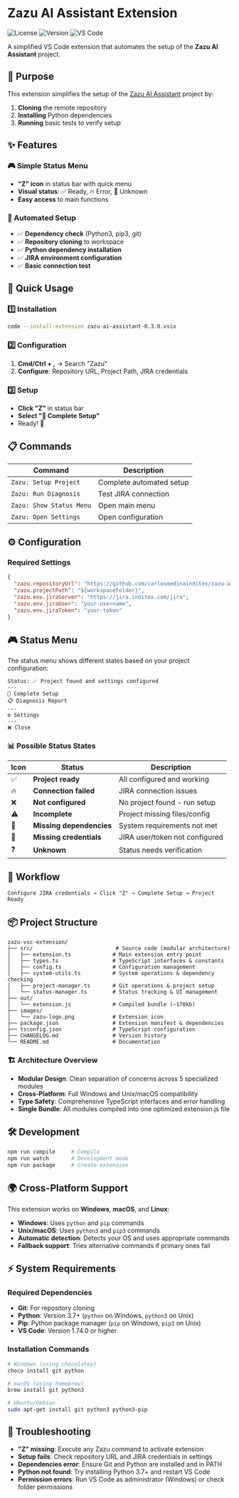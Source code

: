 # Zazu AI Assistant Extension

![License](https://img.shields.io/badge/license-MIT-blue.svg)
![Version](https://img.shields.io/badge/version-0.3.0-green.svg)
![VS Code](https://img.shields.io/badge/VS%20Code-^1.74.0-blue.svg)

A simplified VS Code extension that automates the setup of the **Zazu AI Assistant** project.

## 🎯 Purpose

This extension simplifies the setup of the [Zazu AI Assistant](https://github.com/carlosmedinainditex/zazu-ai-assistant) project by:

1. **Cloning** the remote repository
2. **Installing** Python dependencies 
3. **Running** basic tests to verify setup

## ✨ Features

### 🎮 Simple Status Menu
- **"Z" icon** in status bar with quick menu
- **Visual status**: ✅ Ready, 🔥 Error, 🔄 Unknown
- **Easy access** to main functions

### 🔧 Automated Setup
- ✅ **Dependency check** (Python3, pip3, git)
- ✅ **Repository cloning** to workspace
- ✅ **Python dependency installation**
- ✅ **JIRA environment configuration**
- ✅ **Basic connection test**

## 🚀 Quick Usage

### 1️⃣ Installation
```bash
code --install-extension zazu-ai-assistant-0.3.0.vsix
```

### 2️⃣ Configuration
1. **Cmd/Ctrl + ,** → Search "Zazu"
2. **Configure**: Repository URL, Project Path, JIRA credentials

### 3️⃣ Setup
- **Click "Z"** in status bar
- **Select "🚀 Complete Setup"**
- Ready! 🎉

## 📋 Commands

| Command | Description |
|---------|-------------|
| `Zazu: Setup Project` | Complete automated setup |
| `Zazu: Run Diagnosis` | Test JIRA connection |
| `Zazu: Show Status Menu` | Open main menu |
| `Zazu: Open Settings` | Open configuration |

## ⚙️ Configuration

### Required Settings
```json
{
  "zazu.repositoryUrl": "https://github.com/carlosmedinainditex/zazu-ai-assistant.git",
  "zazu.projectPath": "${workspaceFolder}",
  "zazu.env.jiraServer": "https://jira.inditex.com/jira",
  "zazu.env.jiraUser": "your-username",
  "zazu.env.jiraToken": "your-token"
}
```

## 🎮 Status Menu

The status menu shows different states based on your project configuration:

```
Status: ✅ Project found and settings configured
---
🚀 Complete Setup
📋 Diagnosis Report
---
⚙️ Settings
---
❌ Close
```

### 📊 Possible Status States

| Icon | Status | Description |
|------|--------|-------------|
| ✅ | **Project ready** | All configured and working |
| 🔥 | **Connection failed** | JIRA connection issues |
| ❌ | **Not configured** | No project found - run setup |
| ⚠️ | **Incomplete** | Project missing files/config |
| 🔨 | **Missing dependencies** | System requirements not met |
| 🔧 | **Missing credentials** | JIRA user/token not configured |
| ❓ | **Unknown** | Status needs verification |

## 🔄 Workflow

```
Configure JIRA credentials → Click "Z" → Complete Setup → Project Ready
```

## 📦 Project Structure

```
zazu-vsc-extension/
├── src/                          # Source code (modular architecture)
│   ├── extension.ts             # Main extension entry point
│   ├── types.ts                 # TypeScript interfaces & constants
│   ├── config.ts                # Configuration management
│   ├── system-utils.ts          # System operations & dependency checking
│   ├── project-manager.ts       # Git operations & project setup
│   └── status-manager.ts        # Status tracking & UI management
├── out/
│   └── extension.js             # Compiled bundle (~170kb)
├── images/
│   └── zazu-logo.png            # Extension icon
├── package.json                 # Extension manifest & dependencies
├── tsconfig.json                # TypeScript configuration
├── CHANGELOG.md                 # Version history
└── README.md                    # Documentation
```

### 🏗️ Architecture Overview

- **Modular Design**: Clean separation of concerns across 5 specialized modules
- **Cross-Platform**: Full Windows and Unix/macOS compatibility
- **Type Safety**: Comprehensive TypeScript interfaces and error handling
- **Single Bundle**: All modules compiled into one optimized extension.js file

## 🛠️ Development

```bash
npm run compile     # Compile
npm run watch       # Development mode
npm run package     # Create extension
```

## 🌍 Cross-Platform Support

This extension works on **Windows**, **macOS**, and **Linux**:

- **Windows**: Uses `python` and `pip` commands
- **Unix/macOS**: Uses `python3` and `pip3` commands  
- **Automatic detection**: Detects your OS and uses appropriate commands
- **Fallback support**: Tries alternative commands if primary ones fail

## ⚡ System Requirements

### Required Dependencies
- **Git**: For repository cloning
- **Python**: Version 3.7+ (`python` on Windows, `python3` on Unix)
- **Pip**: Python package manager (`pip` on Windows, `pip3` on Unix)
- **VS Code**: Version 1.74.0 or higher

### Installation Commands
```bash
# Windows (using chocolatey)
choco install git python

# macOS (using homebrew) 
brew install git python3

# Ubuntu/Debian
sudo apt-get install git python3 python3-pip
```

## 🐛 Troubleshooting

- **"Z" missing**: Execute any Zazu command to activate extension
- **Setup fails**: Check repository URL and JIRA credentials in settings
- **Dependencies error**: Ensure Git and Python are installed and in PATH
- **Python not found**: Try installing Python 3.7+ and restart VS Code
- **Permission errors**: Run VS Code as administrator (Windows) or check folder permissions
